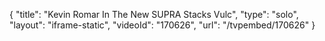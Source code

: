{
    "title": "Kevin Romar In The New SUPRA Stacks Vulc",
    "type": "solo",
    "layout": "iframe-static",
    "videoId": "170626",
    "url": "\/tvpembed\/170626"
}